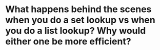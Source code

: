 # What happens behind the scenes when you do a set lookup vs when you do a list lookup? Why would either one be more efficient?


